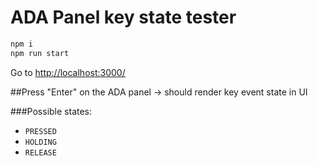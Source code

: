 # ADA Panel key state tester

```bash
npm i
npm run start
```
Go to [http://localhost:3000/](http://localhost:3000/)

##Press "Enter" on the ADA panel -> should render key event state in UI

###Possible states:
- `PRESSED`
- `HOLDING`
- `RELEASE`